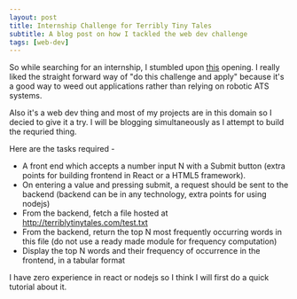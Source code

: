 ```yaml
---
layout: post
title: Internship Challenge for Terribly Tiny Tales
subtitle: A blog post on how I tackled the web dev challenge
tags: [web-dev]
---
```


So while searching for an internship, I stumbled upon [this](https://angel.co/company/terribly-tiny-tales/jobs/288898-full-time-intern-software-engineer-no-part-time-please) opening. I really liked the straight forward way of "do this challenge and apply" because it's a good way to weed out applications rather than relying on robotic ATS systems.

Also it's a web dev thing and most of my projects are in this domain so I decied to give it a try. I will be blogging simultaneously as I attempt to build the requried thing.

Here are the tasks required -

- A front end which accepts a number input N with a Submit button (extra points for building frontend in React or a HTML5 framework).
- On entering a value and pressing submit, a request should be sent to the backend (backend can be in any technology, extra points for using nodejs)
- From the backend, fetch a file hosted at http://terriblytinytales.com/test.txt
- From the backend, return the top N most frequently occurring words in this file (do not use a ready made module for frequency computation)
- Display the top N words and their frequency of occurrence in the frontend, in a tabular format

I have zero experience in react or nodejs so I think I will first do a quick tutorial about it.